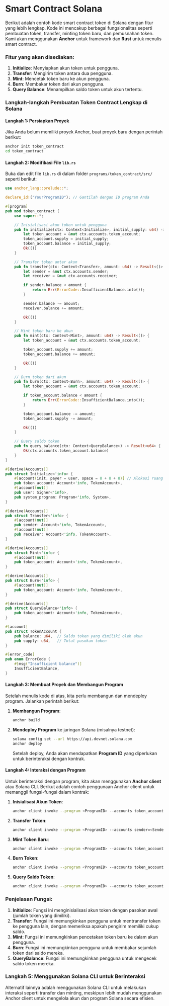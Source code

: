 # Smart Contract Solana 
Berikut adalah contoh kode smart contract token di Solana dengan fitur yang lebih lengkap. Kode ini mencakup berbagai fungsionalitas seperti pembuatan token, transfer, minting token baru, dan pemusnahan token. Kami akan menggunakan **Anchor** untuk framework dan **Rust** untuk menulis smart contract.

### Fitur yang akan disediakan:
1. **Initialize**: Menyiapkan akun token untuk pengguna.
2. **Transfer**: Mengirim token antara dua pengguna.
3. **Mint**: Mencetak token baru ke akun pengguna.
4. **Burn**: Membakar token dari akun pengguna.
5. **Query Balance**: Menampilkan saldo token untuk akun tertentu.

### Langkah-langkah Pembuatan Token Contract Lengkap di Solana

#### Langkah 1: Persiapkan Proyek

Jika Anda belum memiliki proyek Anchor, buat proyek baru dengan perintah berikut:
```bash
anchor init token_contract
cd token_contract
```

#### Langkah 2: Modifikasi File `lib.rs`

Buka dan edit file `lib.rs` di dalam folder `programs/token_contract/src/` seperti berikut:

```rust
use anchor_lang::prelude::*;

declare_id!("YourProgramID"); // Gantilah dengan ID program Anda

#[program]
pub mod token_contract {
    use super::*;

    // Inisialisasi akun token untuk pengguna
    pub fn initialize(ctx: Context<Initialize>, initial_supply: u64) -> Result<()> {
        let token_account = &mut ctx.accounts.token_account;
        token_account.supply = initial_supply;
        token_account.balance = initial_supply;
        Ok(())
    }

    // Transfer token antar akun
    pub fn transfer(ctx: Context<Transfer>, amount: u64) -> Result<()> {
        let sender = &mut ctx.accounts.sender;
        let receiver = &mut ctx.accounts.receiver;

        if sender.balance < amount {
            return Err(ErrorCode::InsufficientBalance.into());
        }

        sender.balance -= amount;
        receiver.balance += amount;

        Ok(())
    }

    // Mint token baru ke akun
    pub fn mint(ctx: Context<Mint>, amount: u64) -> Result<()> {
        let token_account = &mut ctx.accounts.token_account;

        token_account.supply += amount;
        token_account.balance += amount;

        Ok(())
    }

    // Burn token dari akun
    pub fn burn(ctx: Context<Burn>, amount: u64) -> Result<()> {
        let token_account = &mut ctx.accounts.token_account;

        if token_account.balance < amount {
            return Err(ErrorCode::InsufficientBalance.into());
        }

        token_account.balance -= amount;
        token_account.supply -= amount;

        Ok(())
    }

    // Query saldo token
    pub fn query_balance(ctx: Context<QueryBalance>) -> Result<u64> {
        Ok(ctx.accounts.token_account.balance)
    }
}

#[derive(Accounts)]
pub struct Initialize<'info> {
    #[account(init, payer = user, space = 8 + 8 + 8)] // Alokasi ruang untuk supply dan saldo token
    pub token_account: Account<'info, TokenAccount>,
    #[account(mut)]
    pub user: Signer<'info>,
    pub system_program: Program<'info, System>,
}

#[derive(Accounts)]
pub struct Transfer<'info> {
    #[account(mut)]
    pub sender: Account<'info, TokenAccount>,
    #[account(mut)]
    pub receiver: Account<'info, TokenAccount>,
}

#[derive(Accounts)]
pub struct Mint<'info> {
    #[account(mut)]
    pub token_account: Account<'info, TokenAccount>,
}

#[derive(Accounts)]
pub struct Burn<'info> {
    #[account(mut)]
    pub token_account: Account<'info, TokenAccount>,
}

#[derive(Accounts)]
pub struct QueryBalance<'info> {
    pub token_account: Account<'info, TokenAccount>,
}

#[account]
pub struct TokenAccount {
    pub balance: u64,  // Saldo token yang dimiliki oleh akun
    pub supply: u64,   // Total pasokan token
}

#[error_code]
pub enum ErrorCode {
    #[msg("Insufficient balance")]
    InsufficientBalance,
}
```

#### Langkah 3: Membuat Proyek dan Membangun Program

Setelah menulis kode di atas, kita perlu membangun dan mendeploy program. Jalankan perintah berikut:

1. **Membangun Program**:
   ```bash
   anchor build
   ```

2. **Mendeploy Program** ke jaringan Solana (misalnya testnet):
   ```bash
   solana config set --url https://api.devnet.solana.com
   anchor deploy
   ```

   Setelah deploy, Anda akan mendapatkan **Program ID** yang diperlukan untuk berinteraksi dengan kontrak.

#### Langkah 4: Interaksi dengan Program

Untuk berinteraksi dengan program, kita akan menggunakan **Anchor client** atau Solana CLI. Berikut adalah contoh penggunaan Anchor client untuk memanggil fungsi-fungsi dalam kontrak:

1. **Inisialisasi Akun Token**:
   ```bash
   anchor client invoke --program <ProgramID> --accounts token_account=<TokenAccountPubKey>,user=<UserPubKey> --data '{"initial_supply": 1000000}'
   ```

2. **Transfer Token**:
   ```bash
   anchor client invoke --program <ProgramID> --accounts sender=<SenderPubKey>,receiver=<ReceiverPubKey> --data '{"amount": 500}'
   ```

3. **Mint Token Baru**:
   ```bash
   anchor client invoke --program <ProgramID> --accounts token_account=<TokenAccountPubKey> --data '{"amount": 1000}'
   ```

4. **Burn Token**:
   ```bash
   anchor client invoke --program <ProgramID> --accounts token_account=<TokenAccountPubKey> --data '{"amount": 500}'
   ```

5. **Query Saldo Token**:
   ```bash
   anchor client invoke --program <ProgramID> --accounts token_account=<TokenAccountPubKey> --data '{}'
   ```

### Penjelasan Fungsi:
1. **Initialize**: Fungsi ini menginisialisasi akun token dengan pasokan awal (jumlah token yang dimiliki).
2. **Transfer**: Fungsi ini memungkinkan pengguna untuk mentransfer token ke pengguna lain, dengan memeriksa apakah pengirim memiliki cukup saldo.
3. **Mint**: Fungsi ini memungkinkan pencetakan token baru ke dalam akun pengguna.
4. **Burn**: Fungsi ini memungkinkan pengguna untuk membakar sejumlah token dari saldo mereka.
5. **QueryBalance**: Fungsi ini memungkinkan pengguna untuk mengecek saldo token mereka.

### Langkah 5: Menggunakan Solana CLI untuk Berinteraksi
Alternatif lainnya adalah menggunakan Solana CLI untuk melakukan interaksi seperti transfer dan minting, meskipun lebih mudah menggunakan Anchor client untuk mengelola akun dan program Solana secara efisien.

